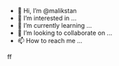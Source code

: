 - 👋 Hi, I’m @malikstan
- 👀 I’m interested in ...
- 🌱 I’m currently learning ...
- 💞️ I’m looking to collaborate on ...
- 📫 How to reach me ...

<!---
malikstan/malikstan is a ✨ special ✨ repository because its `README.md` (this file) appears on your GitHub profile.
You can click the Preview link to take a look at your changes.
--->
ff
